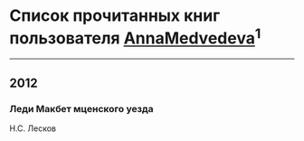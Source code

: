 # Список прочитанных книг пользователя [AnnaMedvedeva](http://vk.com/id78601348)<sup>1</sup>
---

## 2012

### Леди Макбет мценского уезда
Н.С. Лесков



